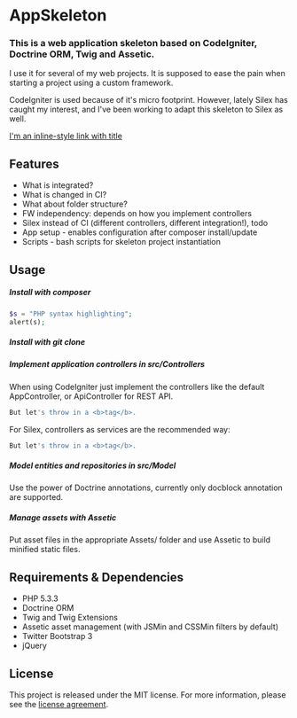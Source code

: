 AppSkeleton
============

### This is a web application skeleton based on CodeIgniter, Doctrine ORM, Twig and Assetic.

I use it for several of my web projects. It is supposed to ease the pain when starting a project
using a custom framework.

CodeIgniter is used because of it's micro footprint. However, lately Silex has caught my interest,
and I've been working to adapt this skeleton to Silex as well.

[I'm an inline-style link with title](https://www.google.com "Google's Homepage")

Features
--------
- What is integrated?
- What is changed in CI?
- What about folder structure?
- FW independency: depends on how you implement controllers
- Silex instead of CI (different controllers, different integration!), todo
- App setup - enables configuration after composer install/update
- Scripts - bash scripts for skeleton project instantiation

Usage
----
##### Install with composer
```php
$s = "PHP syntax highlighting";
alert(s);
```

##### Install with git clone

##### Implement application controllers in src/Controllers
When using CodeIgniter just implement the controllers like the default AppController, or ApiController
for REST API.
```php
But let's throw in a <b>tag</b>.
```

For Silex, controllers as services are the recommended way:
```php
But let's throw in a <b>tag</b>.
```

##### Model entities and repositories in src/Model
Use the power of Doctrine annotations, currently only docblock annotation are supported.

##### Manage assets with Assetic
Put asset files in the appropriate Assets/ folder and use Assetic to build minified static files.

Requirements & Dependencies
------------------------
- PHP 5.3.3
- Doctrine ORM
- Twig and Twig Extensions
- Assetic asset management (with JSMin and CSSMin filters by default)
- Twitter Bootstrap 3
- jQuery

License
--------
This project is released under the MIT license. For more information, please see the
[license agreement](http://github.com/strackovski/app-skeleton/license.md "License").